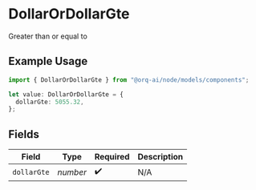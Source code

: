 # DollarOrDollarGte

Greater than or equal to

## Example Usage

```typescript
import { DollarOrDollarGte } from "@orq-ai/node/models/components";

let value: DollarOrDollarGte = {
  dollarGte: 5055.32,
};
```

## Fields

| Field              | Type               | Required           | Description        |
| ------------------ | ------------------ | ------------------ | ------------------ |
| `dollarGte`        | *number*           | :heavy_check_mark: | N/A                |